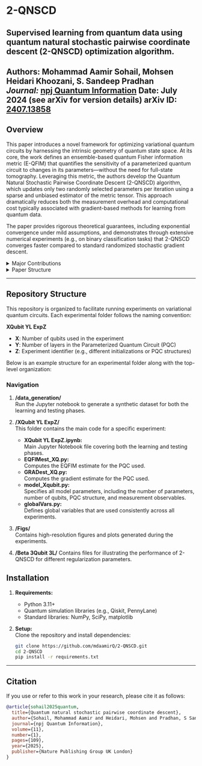 # 2-QNSCD

## Supervised learning from quantum data using quantum natural stochastic pairwise coordinate descent (2-QNSCD) optimization algorithm.

**Authors:** Mohammad Aamir Sohail, Mohsen Heidari Khoozani, S. Sandeep Pradhan  
***Journal:*** [npj Quantum Information](https://www.nature.com/articles/s41534-025-01047-4)
**Date:** July 2024 (see arXiv for version details)
**arXiv ID:** [2407.13858](https://arxiv.org/abs/2407.13858) 
---

## Overview

This paper introduces a novel framework for optimizing variational quantum circuits by harnessing the intrinsic geometry of quantum state space. At its core, the work defines an ensemble-based quantum Fisher information metric (E-QFIM) that quantifies the sensitivity of a parameterized quantum circuit to changes in its parameters—without the need for full-state tomography. Leveraging this metric, the authors develop the Quantum Natural Stochastic Pairwise Coordinate Descent (2-QNSCD) algorithm, which updates only two randomly selected parameters per iteration using a sparse and unbiased estimator of the metric tensor. This approach dramatically reduces both the measurement overhead and computational cost typically associated with gradient-based methods for learning from quantum data.

The paper provides rigorous theoretical guarantees, including exponential convergence under mild assumptions, and demonstrates through extensive numerical experiments (e.g., on binary classification tasks) that 2-QNSCD converges faster compared to standard randomized stochastic gradient descent. 

<details>
  <summary> Major Contributions</summary>

- **Ensemble-Based Quantum Metric (E-QFIM):**  
  Introduces a new metric that measures the closeness between ensembles of pure states. This metric can be efficiently estimated without full tomography, overcoming the limitations of the Bures metric.

- **Sparse, Unbiased Estimator:**  
  Develop an efficient sequential measurement strategy using mid-circuit measurements to obtain a highly sparse and unbiased estimator of the E-QFIM. Only a constant number of measurements are needed per iteration.

- **Quantum Natural Stochastic Pairwise Coordinate Descent (2-QNSCD):**  
  Presents an optimization algorithm that updates only two randomly chosen parameters per iteration. This results in constant sample complexity and computational cost per iteration without requiring multiple copies of the quantum data.

- **Exponential Convergence Guarantee:**  
  Provides a theoretical analysis showing that 2-QNSCD achieves an exponential rate of convergence under mild assumptions. A new quadratic geometric information (QGI) inequality is introduced to generalize classical convergence criteria.

- **Empirical Validation:**  
  Demonstrates through experiments on a binary classification task that 2-QNSCD converges faster and more reliably than standard stochastic gradient descent, highlighting its robustness and data efficiency.


</details>

<details>
  <summary> Paper Structure</summary>

1. **Introduction:**  
   The motivation behind the method, challenges of variational quantum circuit optimization, and limitations of standard gradient descent methods.

2. **Background and Preliminaries:**  
   Overview of variational quantum algorithms, quantum state geometry (quantum geometric tensor, Fubini–Study metric), and existing optimization methods.

3. **The 2-QNSCD Algorithm:**  
   Detailed description of the algorithm’s design, update rules, and construction of the sparse metric tensor estimator.

4. **Convergence Analysis:**  
   Theoretical analysis demonstrating faster convergence and complexity benefits over randomized stochastic gradient descent.

5. **Numerical Experiments:**  
   Simulation results show faster convergence for different system sizes and PQC models.

6. **Conclusion and Future Work:**  
   Summary of benefits and discussion of potential research directions.

</details>

---

## Repository Structure

This repository is organized to facilitate running experiments on variational quantum circuits. Each experimental folder follows the naming convention:

**XQubit YL ExpZ**  
- **X**: Number of qubits used in the experiment  
- **Y**: Number of layers in the Parameterized Quantum Circuit (PQC)  
- **Z**: Experiment identifier (e.g., different initializations or PQC structures)

Below is an example structure for an experimental folder along with the top-level organization:

### Navigation

1. **/data_generation/**  
   Run the Jupyter notebook to generate a synthetic dataset for both the learning and testing phases. 

2. **/XQubit YL ExpZ/**  
   This folder contains the main code for a specific experiment:
   - **XQubit YL ExpZ.ipynb:**  
     Main Jupyter Notebook file covering both the learning and testing phases.
   - **EQFIMest_XQ.py:**  
     Computes the EQFIM estimate for the PQC used.
   - **GRADest_XQ.py:**  
     Computes the gradient estimate for the PQC used.
   - **model_Xqubit.py:**  
     Specifies all model parameters, including the number of parameters, number of qubits, PQC structure, and measurement observables.
   - **globalVars.py:**  
     Defines global variables that are used consistently across all experiments.

3. **/Figs/**  
   Contains high-resolution figures and plots generated during the experiments.

4. **/Beta 3Qubit 3L/**
   Contains files for illustrating the performance of 2-QNSCD for different regularization parameters. 

## Installation

1. **Requirements:**  
   - Python 3.11+  
   - Quantum simulation libraries (e.g., Qiskit, PennyLane)  
   - Standard libraries: NumPy, SciPy, matplotlib

2. **Setup:**  
   Clone the repository and install dependencies:
   ```bash
   git clone https://github.com/mdaamirQ/2-QNSCD.git
   cd 2-QNSCD
   pip install -r requirements.txt

---


## Citation

If you use or refer to this work in your research, please cite it as follows:

```bibtex
@article{sohail2025quantum,
  title={Quantum natural stochastic pairwise coordinate descent},
  author={Sohail, Mohammad Aamir and Heidari, Mohsen and Pradhan, S Sandeep},
  journal={npj Quantum Information},
  volume={11},
  number={1},
  pages={109},
  year={2025},
  publisher={Nature Publishing Group UK London}
}
